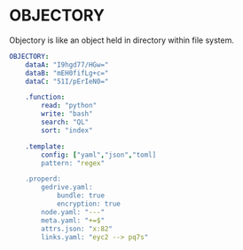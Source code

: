 # OBJECTORY

Objectory is like an object held in directory within file system.

```yaml
OBJECTORY:
    dataA: "I9hgd77/HGw="
    dataB: "mEH0fifLg+c="
    dataC: "51I/pErIeN0="

    .function:
        read: "python"
        write: "bash"
        search: "QL"
        sort: "index"

    .template:
        config: ["yaml","json","toml]
        pattern: "regex"

    .properd:
        gedrive.yaml:
            bundle: true
            encryption: true
        node.yaml: "---"
        meta.yaml: "+=$"
        attrs.json: "x:82"
        links.yaml: "eyc2 --> pq7s"
```
